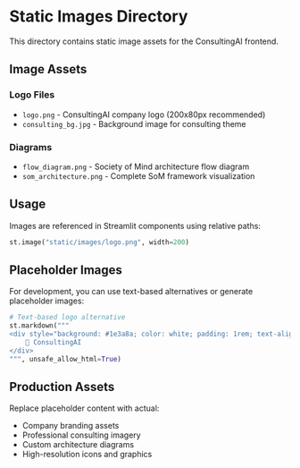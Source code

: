 # Static Images Directory

This directory contains static image assets for the ConsultingAI frontend.

## Image Assets

### Logo Files
- `logo.png` - ConsultingAI company logo (200x80px recommended)
- `consulting_bg.jpg` - Background image for consulting theme

### Diagrams
- `flow_diagram.png` - Society of Mind architecture flow diagram
- `som_architecture.png` - Complete SoM framework visualization

## Usage

Images are referenced in Streamlit components using relative paths:

```python
st.image("static/images/logo.png", width=200)
```

## Placeholder Images

For development, you can use text-based alternatives or generate placeholder images:

```python
# Text-based logo alternative
st.markdown("""
<div style="background: #1e3a8a; color: white; padding: 1rem; text-align: center;">
    🏢 ConsultingAI
</div>
""", unsafe_allow_html=True)
```

## Production Assets

Replace placeholder content with actual:
- Company branding assets
- Professional consulting imagery
- Custom architecture diagrams
- High-resolution icons and graphics